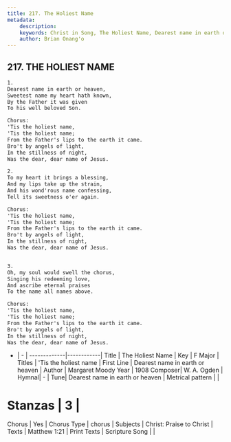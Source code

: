```yaml
---
title: 217. The Holiest Name
metadata:
    description: 
    keywords: Christ in Song, The Holiest Name, Dearest name in earth or heaven, 'Tis the holiest name
    author: Brian Onang'o
---
```



## 217. THE HOLIEST NAME

```txt
1.
Dearest name in earth or heaven,
Sweetest name my heart hath known,
By the Father it was given
To his well beloved Son.

Chorus:
'Tis the holiest name,
'Tis the holiest name;
From the Father's lips to the earth it came.
Bro't by angels of light,
In the stillness of night,
Was the dear, dear name of Jesus.

2.
To my heart it brings a blessing,
And my lips take up the strain,
And his wond'rous name confessing,
Tell its sweetness o'er again. 

Chorus:
'Tis the holiest name,
'Tis the holiest name;
From the Father's lips to the earth it came.
Bro't by angels of light,
In the stillness of night,
Was the dear, dear name of Jesus.


3.
Oh, my soul would swell the chorus,
Singing his redeeming love,
And ascribe eternal praises
To the name all names above. 

Chorus:
'Tis the holiest name,
'Tis the holiest name;
From the Father's lips to the earth it came.
Bro't by angels of light,
In the stillness of night,
Was the dear, dear name of Jesus.

```

- |   -  |
-------------|------------|
Title | The Holiest Name |
Key | F Major |
Titles | 'Tis the holiest name |
First Line | Dearest name in earth or heaven |
Author | Margaret Moody
Year | 1908
Composer| W. A. Ogden |
Hymnal|  - |
Tune| Dearest name in earth or heaven |
Metrical pattern | |
# Stanzas | 3 |
Chorus | Yes |
Chorus Type | chorus |
Subjects | Christ: Praise to Christ |
Texts | Matthew 1:21 |
Print Texts | 
Scripture Song |  |
  
